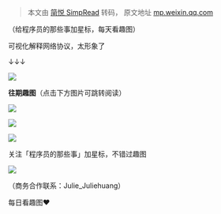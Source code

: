> 本文由 [简悦 SimpRead](http://ksria.com/simpread/) 转码， 原文地址 [mp.weixin.qq.com](https://mp.weixin.qq.com/s/RxSiyueIGPhEMOYbKS0Gxw)

（给程序员的那些事加星标，每天看趣图）

可视化解释网络协议，太形象了

↓↓↓

![](https://mmbiz.qpic.cn/sz_mmbiz_jpg/2A8tXicCG8ylYy75xTSmJHcLWJAWMUVEcGMSspEhp74w6qqeHnfiah1QXzx2Rh2adsfKkgjh69N3wY3uXQXNSgcw/640?wx_fmt=jpeg)

**往期趣图**（点击下方图片可跳转阅读）

[![](https://mmbiz.qpic.cn/mmbiz_png/2A8tXicCG8yn8dRoWqH1xwgiaLbIIibVBicFhFuRmswwah9Xc9CfaPyatPBzqbboAJDDhvxTHptVk7Bne6YqibI7BOw/640?wx_fmt=png)](http://mp.weixin.qq.com/s?__biz=MjM5OTA1MDUyMA==&mid=2655444555&idx=3&sn=02c3cc270b6cb41f767e427c0dbcfbf9&chksm=bd73123c8a049b2abd17cf048df8f96d91f9cf0655afc75aa459dc401fa77877fce082ff532d&scene=21#wechat_redirect)

[![](https://mmbiz.qpic.cn/mmbiz_png/2A8tXicCG8yn8dRoWqH1xwgiaLbIIibVBicFNiaBaHwLeFCqWUQF3NlPkfjvwdKwmRtibpvmCTDBCzywI0g8p4bricREg/640?wx_fmt=png)](http://mp.weixin.qq.com/s?__biz=MjM5OTA1MDUyMA==&mid=2655444608&idx=2&sn=99d099e95c5ca85fe4b2844954b058c8&chksm=bd7312f78a049be1c794f6fbde1d9ab100c146204d3095f6778cad0fa41e876e103aac9bbb89&scene=21#wechat_redirect)

[![](https://mmbiz.qpic.cn/mmbiz_png/2A8tXicCG8yn8dRoWqH1xwgiaLbIIibVBicFgv8GPkYCWR9Xa8IYFlRL43USzsq4fRaOX6l5HYOibFrF7VUk60ibg4EQ/640?wx_fmt=png)](http://mp.weixin.qq.com/s?__biz=MjM5OTA1MDUyMA==&mid=2655444638&idx=3&sn=6c28841dda3fcb5d044d5ed1d88d17af&chksm=bd7312e98a049bff7014ea9509dba340764156ca36a1a60cc9950c6996288af9cd2074d08d34&scene=21#wechat_redirect)

关注「程序员的那些事」加星标，不错过趣图

![](https://mmbiz.qpic.cn/mmbiz_jpg/2A8tXicCG8ykHCsiar0zo1lA5fjGojelKFPSicAurnfVq7kcoW97KmATwAKHGQfKAIXZCAnwb5kGibxiavCjg29Y44g/640?wx_fmt=jpeg)

（商务合作联系：Julie_Juliehuang）

每日看趣图❤️
